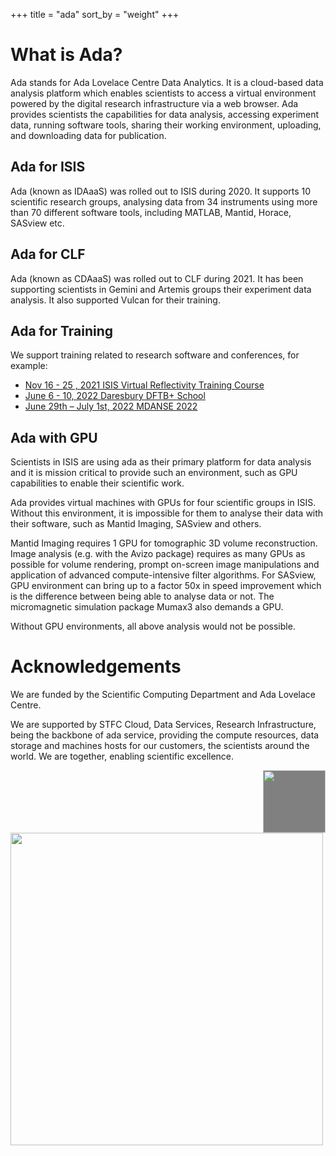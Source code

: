 +++
title = "ada"
sort_by = "weight"
+++


# What is Ada?

Ada stands for Ada Lovelace Centre Data Analytics. It is a cloud-based data analysis platform which enables scientists to access a virtual environment powered by the digital research infrastructure  via a web browser.
Ada provides scientists the capabilities for data analysis, accessing experiment data, running software tools, sharing their working environment, uploading, and downloading data for publication.

## Ada for ISIS

Ada (known as IDAaaS) was rolled out to ISIS during 2020. It supports 10 scientific research groups, analysing data from 34 instruments using more than 70 different software tools, including MATLAB, Mantid, Horace, SASview etc.

## Ada for CLF

Ada (known as CDAaaS) was rolled out to CLF during 2021. It has been supporting scientists in Gemini and Artemis groups their experiment data analysis. It also supported Vulcan for their training.

## Ada for Training

We support training related to research software and conferences, for example:

- [Nov 16 - 25 , 2021 ISIS Virtual Reflectivity Training Course](https://indico.stfc.ac.uk/event/355/)
- [June 6 - 10, 2022 Daresbury DFTB+ School](https://www.cecam.org/workshop-details/1163)
- [June 29th – July 1st, 2022 MDANSE 2022](https://www.isis.stfc.ac.uk/Pages/MDANSE-2022.aspx)

## Ada with GPU

Scientists in ISIS are using ada as their primary platform for data analysis and it is mission critical to provide such an environment, such as GPU capabilities to enable their scientific work.

Ada provides virtual machines with GPUs for four scientific groups in ISIS. Without this environment, it is impossible for them to analyse their data with their software, such as Mantid Imaging, SASview and others.

Mantid Imaging requires 1 GPU for tomographic 3D volume reconstruction. Image analysis (e.g. with the Avizo package) requires as many GPUs as possible for volume rendering, prompt on-screen image manipulations and application of advanced compute-intensive filter algorithms.
For SASview, GPU environment can bring up to a factor 50x in speed improvement which is the difference between being able to analyse data or not. The micromagnetic simulation package Mumax3 also demands a GPU.

Without GPU environments, all above analysis would not be possible.

# Acknowledgements

We are funded by the Scientific Computing Department and Ada Lovelace Centre.

We are supported by STFC Cloud, Data Services, Research Infrastructure, being the backbone of ada service, providing the compute resources, data storage and machines hosts for our customers, the scientists around the world. We are together, enabling scientific excellence.

<img style=" float: right; background-color: grey; width: 100px" src='/alc.png'></img>
<img style=" float: left; background-color: var(--my-background-color); width: 500px; padding-right:5px;" src='/scd.png'></img>
